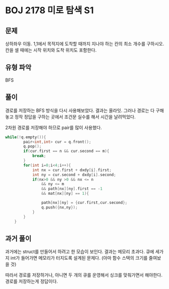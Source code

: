 # BOJ 2178 미로 탐색 S1

## 문제

상하좌우 이동. 1,1에서 목적지에 도착할 때까지 지나야 하는 칸의 최소 개수를 구하시오. 칸을 셀 때에는 시작 위치와 도착 위치도 포함한다.

## 유형 파악

BFS

## 풀이

경로를 저장하는 BFS 방식을 다시 사용해보았다. 결과는 올라잇. 그러나 경로는 다 구해놓고 정작 정답을 구하는 곳에서 조건문 실수를 해서 시간을 날려먹었다.

2차원 경로를 저장해야 하므로 pair를 많이 사용했다.

```cpp
while(!q.empty()){
        pair<int,int> cur = q.front();
        q.pop();
        if(cur.first == n && cur.second == m){
            break;
        }
        for(int i=0;i<4;i++){
            int nx = cur.first + dxdy[i].first;
            int ny = cur.second + dxdy[i].second;
            if(nx>0 && ny >0 && nx <= n 
                && ny <= m 
                && path[nx][ny].first == -1 
                && mat[nx][ny] == 1){

                path[nx][ny] = {cur.first,cur.second};
                q.push({nx,ny});
            }
        }
    }
```

## 과거 풀이

과거에는 struct를 만들어서 하려고 한 모습이 보인다. 결과는 메모리 초과다. 큐에 세가지 int가 들어가면 메모리가 터지도록 설계된 문제다. (아마 함수 스택의 크기를 줄여놨을 것)

따라서 경로를 저장하거나, 아니면 두 개의 큐를 운영해서 싱크를 맞춰가면서 해야한다. 경로를 저장하는게 정답이다.